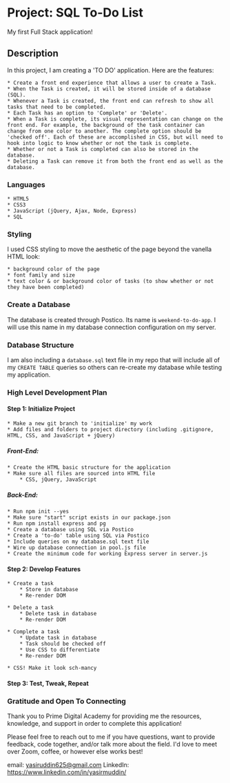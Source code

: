 # Project: SQL To-Do List
My first Full Stack application!

## Description
In this project, I am creating a 'TO DO' application. Here are the features:

    * Create a front end experience that allows a user to create a Task.
    * When the Task is created, it will be stored inside of a database (SQL).
    * Whenever a Task is created, the front end can refresh to show all tasks that need to be completed.
    * Each Task has an option to 'Complete' or 'Delete'.
    * When a Task is complete, its visual representation can change on the front end. For example, the background of the task container can change from one color to another. The complete option should be 'checked off'. Each of these are accomplished in CSS, but will need to hook into logic to know whether or not the task is complete.
    * Whether or not a Task is completed can also be stored in the database.
    * Deleting a Task can remove it from both the front end as well as the database.

### Languages
    * HTML5
    * CSS3
    * JavaScript (jQuery, Ajax, Node, Express)
    * SQL

### Styling
I used CSS styling to move the aesthetic of the page beyond the vanella HTML look:

    * background color of the page
    * font family and size
    * text color & or background color of tasks (to show whether or not they have been completed)

### Create a Database
The database is created through Postico. Its name is `weekend-to-do-app`.
I will use this name in my database connection configuration on my server.

### Database Structure
I am also including a `database.sql` text file in my repo that will include all of my
`CREATE TABLE` queries so others can re-create my database while testing my application.

### High Level Development Plan
#### Step 1: Initialize Project
    * Make a new git branch to 'initialize' my work
    * Add files and folders to project directory (including .gitignore, HTML, CSS, and JavaScript + jQuery)

##### Front-End:
    * Create the HTML basic structure for the application
    * Make sure all files are sourced into HTML file
        * CSS, jQuery, JavaScript

##### Back-End:
    * Run npm init --yes
    * Make sure "start" script exists in our package.json
    * Run npm install express and pg
    * Create a database using SQL via Postico
    * Create a 'to-do' table using SQL via Postico
    * Include queries on my database.sql text file
    * Wire up database connection in pool.js file
    * Create the minimum code for working Express server in server.js

#### Step 2: Develop Features
    * Create a task
        * Store in database
        * Re-render DOM

    * Delete a task
        * Delete task in database
        * Re-render DOM

    * Complete a task
        * Update task in database
        * Task should be checked off
        * Use CSS to differentiate
        * Re-render DOM

    * CSS! Make it look sch-mancy

#### Step 3: Test, Tweak, Repeat

### Gratitude and Open To Connecting

Thank you to Prime Digital Academy for providing me the resources, knowledge, and support in order to complete this application!

Please feel free to reach out to me if you have questions, want to provide feedback, code together, and/or talk more about the field. I'd love to meet over Zoom, coffee, or however else works best!

email: yasiruddin625@gmail.com
LinkedIn: https://www.linkedin.com/in/yasirmuddin/
